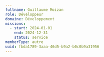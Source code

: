 ```yaml
---
fullname: Guillaume Moizan
role: Développeur
domaine: Développement
missions:
  - start: 2024-01-01
    end: 2024-12-31
    status: service
memberType: autre
uuid: fbda1789-3aaa-46d5-b9a2-b0c0b9a31956
---
```

